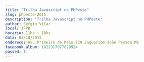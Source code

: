 ```yaml
---
title: "Trilha Javascript no PHPeste"
slug: phpeste-2015
description: "Trilha Javascript no PHPeste"
author: Sérgio Vilar
local: IFPB
horario: 11hs ~ 18hs
data: 03/10/2015
endereco: Av. Primeiro de Maio 720 Jaguaribe João Pessoa PB
facebook_album: 1022317077820924
passed: 1
---
```

